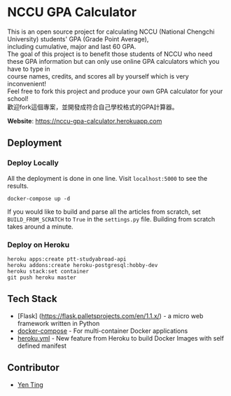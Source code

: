# NCCU GPA Calculator
This is an open source project for calculating NCCU (National Chengchi University) students' GPA (Grade Point Average), <br>
including cumulative, major and last 60 GPA.<br>
The goal of this project is to benefit those students of NCCU who need these GPA information but can only use online GPA calculators which you have to type in <br>
course names, credits, and scores all by yourself which is very inconvenient!<br>
Feel free to fork this project and produce your own GPA calculator for your school!<br>
歡迎fork這個專案，並開發成符合自己學校格式的GPA計算器。

**Website**: https://nccu-gpa-calculator.herokuapp.com

## Deployment

### Deploy Locally

All the deployment is done in one line. Visit `localhost:5000` to see the results.

```
docker-compose up -d
```

If you would like to build and parse all the articles from scratch, set `BUILD_FROM_SCRATCH` to `True` in the `settings.py` file. Building from scratch takes around a minute.


### Deploy on Heroku
```
heroku apps:create ptt-studyabroad-api
heroku addons:create heroku-postgresql:hobby-dev
heroku stack:set container
git push heroku master 
```

## Tech Stack

* [Flask] (https://flask.palletsprojects.com/en/1.1.x/) - a micro web framework written in Python
* [docker-compose](https://docs.docker.com/compose/) - For multi-container Docker applications
* [heroku.yml](https://devcenter.heroku.com/articles/build-docker-images-heroku-yml) - New feature from Heroku to build Docker Images with self defined manifest

## Contributor
* [Yen Ting](https://github.com/yentim0519)

